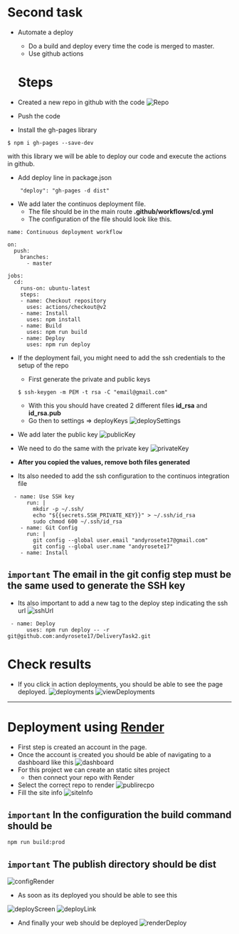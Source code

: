 # Second task

- Automate a deploy

  - Do a build and deploy every time the code is merged to master.
  - Use github actions

  # Steps

- Created a new repo in github with the code
  ![Repo](./assets/repo.png)
- Push the code
- Install the gh-pages library

```
$ npm i gh-pages --save-dev
```

with this library we will be able to deploy our code and execute the actions in github.

- Add deploy line in package.json

```
    "deploy": "gh-pages -d dist"
```

- We add later the continuos deployment file.
  - The file should be in the main route
    **.github/workflows/cd.yml**
  - The configuration of the file should look like this.

```
name: Continuous deployment workflow

on:
  push:
    branches:
      - master

jobs:
  cd:
    runs-on: ubuntu-latest
    steps:
    - name: Checkout repository
      uses: actions/checkout@v2
    - name: Install
      uses: npm install
    - name: Build
      uses: npm run build
    - name: Deploy
      uses: npm run deploy
```

- If the deployment fail, you might need to add the ssh credentials to the setup of the repo

  - First generate the private and public keys

  ```
  $ ssh-keygen -m PEM -t rsa -C "email@gmail.com"
  ```

  - With this you should have created 2 different files **id_rsa** and **id_rsa.pub**
  - Go then to settings => deployKeys
    ![deploySettings](./assets/deploykeys.png)

- We add later the public key
  ![publicKey](./assets/publicKey.png)

- We need to do the same with the private key
  ![privateKey](./assets/secretKey.png)

- **After you copied the values, remove both files generated**
- Its also needed to add the ssh configuration to the continuos integration file

```
  - name: Use SSH key
      run: |
        mkdir -p ~/.ssh/
        echo "${{secrets.SSH_PRIVATE_KEY}}" > ~/.ssh/id_rsa
        sudo chmod 600 ~/.ssh/id_rsa
    - name: Git Config
      run: |
        git config --global user.email "andyrosete17@gmail.com"
        git config --global user.name "andyrosete17"
    - name: Install
```

## `important` The email in the git config step must be the same used to generate the SSH key

- Its also important to add a new tag to the deploy step indicating the ssh url
  ![sshUrl](./assets/sshurl.png)

```
 - name: Deploy
      uses: npm run deploy -- -r git@github.com:andyrosete17/DeliveryTask2.git
```

# Check results
- If you click in action deployments, you should be able to see the page deployed.
![deployments](./assets//deployments.png)
![viewDeployments](./assets//viewDeployments.png)

--------------------------------------------------------------------------------------------------

# Deployment using [Render](https://dashboard.render.com/)
- First step is created an account in the page.
- Once the account is created you should be able of navigating to a dashboard like this
![dashboard](./assets/dashboardRender.png)
- For this project we can create an static sites project
  - then connect your repo with Render
- Select the correct repo to render
![publirecpo](./assets/publicRepo.png)
- Fill the site info
![siteInfo](./assets/siteInfo.png)

## `important` In the configuration the build command should be
```
npm run build:prod
```
## `important` The publish directory should be dist

![configRender](./assets/configRender.png)

- As soon as its deployed you should be able to see this

![deployScreen](./assets/deployScreen.png)
![deployLink](./assets/deployLink.png)

- And finally your web should be deployed
![renderDeploy](./assets/renderDeploy.png)
